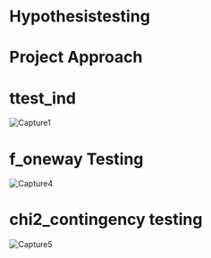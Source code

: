 # Hypothesistesting
# Project Approach

# ttest_ind

![Capture1](https://github.com/medesaiprasad4166/Hypothesistesting/assets/143246439/9b863d7a-9f7c-4922-9312-defc13547393)

# f_oneway Testing

![Capture4](https://github.com/medesaiprasad4166/Hypothesistesting/assets/143246439/3b520b90-c68f-410d-ad22-1c040dff5681)

# chi2_contingency testing

![Capture5](https://github.com/medesaiprasad4166/Hypothesistesting/assets/143246439/bc75a9fb-1f03-4d94-bbfc-87cfa716f07e)
